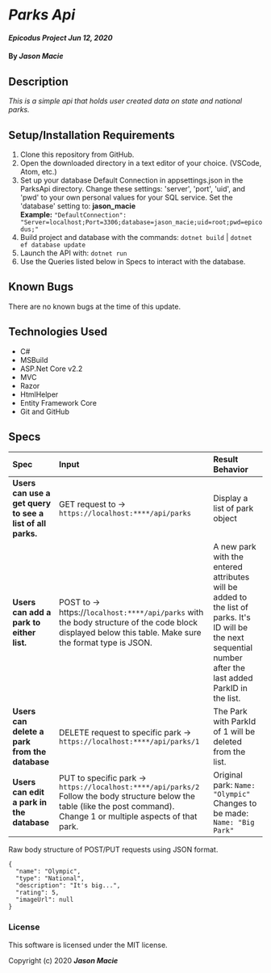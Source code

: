 # _Parks Api_

#### _Epicodus Project Jun 12, 2020_

#### By _**Jason Macie**_

## Description

_This is a simple api that holds user created data on state and national parks._

## Setup/Installation Requirements

1. Clone this repository from GitHub.
2. Open the downloaded directory in a text editor of your choice.
  (VSCode, Atom, etc.)
3. Set up your database Default Connection in appsettings.json in the ParksApi directory. Change these settings: 'server', 'port', 'uid', and 'pwd' to your own personal values for your SQL service. Set the 'database' setting to: **jason_macie**<br>
**Example:** `"DefaultConnection": "Server=localhost;Port=3306;database=jason_macie;uid=root;pwd=epicodus;"`
4. Build project and database with the commands: `dotnet build` | `dotnet ef database update`
5. Launch the API with: `dotnet run`
6. Use the Queries listed below in Specs to interact with the database.

## Known Bugs

There are no known bugs at the time of this update.

## Technologies Used

* C#
* MSBuild
* ASP.Net Core v2.2
* MVC
* Razor
* HtmlHelper
* Entity Framework Core
* Git and GitHub

## Specs

| Spec | Input | Result Behavior |
| :------------- | :------------- | :------------- |
| **Users can use a get query to see a list of all parks.** | GET request to -> `https://localhost:****/api/parks` | Display a list of park object |
| **Users can add a park to either list.** | POST to -> https://`localhost:****/api/parks` with the body structure of the code block displayed below this table. Make sure the format type is JSON. | A new park with the entered attributes will be added to the list of parks. It's ID will be the next sequential number after the last added ParkID in the list. |
| **Users can delete a park from the database** | DELETE request to specific park -> `https://localhost:****/api/parks/1` | The Park with ParkId of 1 will be deleted from the list. |
| **Users can edit a park in the database** | PUT to specific park -> `https://localhost:****/api/parks/2` Follow the body structure below the table (like the post command). Change 1 or multiple aspects of that park. | Original park: `Name: "Olympic"`<br> Changes to be made: `Name: "Big Park"`|

Raw body structure of POST/PUT requests using JSON format.
```
{
  "name": "Olympic",
  "type": "National",
  "description": "It's big...",
  "rating": 5,
  "imageUrl": null
}
```

### License

This software is licensed under the MIT license.

Copyright (c) 2020 **_Jason Macie_**